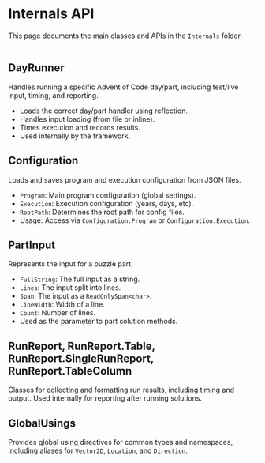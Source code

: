 # Internals API

This page documents the main classes and APIs in the `Internals` folder.

---

## DayRunner
Handles running a specific Advent of Code day/part, including test/live input, timing, and reporting.
- Loads the correct day/part handler using reflection.
- Handles input loading (from file or inline).
- Times execution and records results.
- Used internally by the framework.

## Configuration
Loads and saves program and execution configuration from JSON files.
- `Program`: Main program configuration (global settings).
- `Execution`: Execution configuration (years, days, etc).
- `RootPath`: Determines the root path for config files.
- Usage: Access via `Configuration.Program` or `Configuration.Execution`.

## PartInput
Represents the input for a puzzle part.
- `FullString`: The full input as a string.
- `Lines`: The input split into lines.
- `Span`: The input as a `ReadOnlySpan<char>`.
- `LineWidth`: Width of a line.
- `Count`: Number of lines.
- Used as the parameter to part solution methods.

## RunReport, RunReport.Table, RunReport.SingleRunReport, RunReport.TableColumn
Classes for collecting and formatting run results, including timing and output. Used internally for reporting after running solutions.

## GlobalUsings
Provides global using directives for common types and namespaces, including aliases for `Vector2D`, `Location`, and `Direction`. 